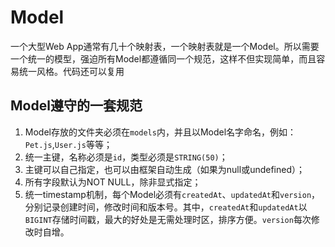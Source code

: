 # Model
一个大型Web App通常有几十个映射表，一个映射表就是一个Model。所以需要一个统一的模型，强迫所有Model都遵循同一个规范，这样不但实现简单，而且容易统一风格。代码还可以复用

## Model遵守的一套规范
1. Model存放的文件夹必须在`models`内，并且以Model名字命名，例如：`Pet.js`,`User.js`等等；
2. 统一主键，名称必须是`id`，类型必须是`STRING(50)`；
3. 主键可以自己指定，也可以由框架自动生成（如果为null或undefined）；
4. 所有字段默认为NOT NULL，除非显式指定；
5. 统一timestamp机制，每个Model必须有`createdAt`、`updatedAt`和`version`，分别记录创建时间，修改时间和版本号。其中，`createdAt`和`updatedAt`以`BIGINT`存储时间戳，最大的好处是无需处理时区，排序方便。`version`每次修改时自增。

